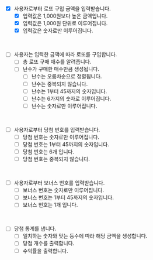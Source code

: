 -[x] 사용자로부터 로또 구입 금액을 입력받습니다.
    -[x] 입력값은 1,000원보다 높은 금액입니다.
    -[x] 입력값은 1,000원 단위로 이루어집니다.
    -[x] 입력값은 숫자로만 이루어집니다.

<br>

-[ ] 사용자는 입력한 금액에 따라 로또를 구입합니다.
    -[ ] 총 로또 구매 매수를 알려줍니다.
    -[ ] 난수가 구매한 매수만큼 생성됩니다.
        -[ ] 난수는 오름차순으로 정렬됩니다.
        -[ ] 난수는 중복되지 않습니다.
        -[ ] 난수는 1부터 45까지의 숫자입니다.
        -[ ] 난수는 6가지의 숫자로 이루어집니다.
        -[ ] 난수는 숫자로만 이루어집니다.

<br>

-[ ] 사용자로부터 당첨 번호를 입력받습니다.
    -[ ] 당첨 번호는 숫자로만 이루어집니다.
    -[ ] 당첨 번호는 1부터 45까지의 숫자입니다.
    -[ ] 당첨 번호는 6개 입니다.
    -[ ] 당첨 번호는 중복되지 않습니다.

<br>

-[ ] 사용자로부터 보너스 번호를 입력받습니다.
    -[ ] 보너스 번호는 숫자로만 이루어집니다.
    -[ ] 보너스 번호는 1부터 45까지의 숫자입니다.
    -[ ] 보너스 번호는 1개 입니다.

<br>

-[ ] 당첨 통계를 냅니다.
    -[ ] 일치하는 숫자와 맞는 등수에 따라 해당 금액을 생성합니다.
    -[ ] 당첨 개수를 출력합니다.
    -[ ] 수익률을 출력합니다.